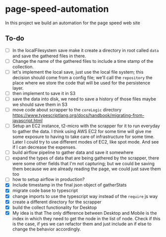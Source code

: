 # page-speed-automation

In this project we build an automation for the page speed web site

## To-do

- [ ] In the localFilesystem save make it create a directory in root called `data`
      and save the gathered files in there.
- [ ] Change the name of the gathered files to include a time stamp of the collection.
- [ ] let's implement the local save, just use the local file system;
      this decision should come from a config file; we'll call the `repository`
      the place where we store the code that will be used for the persistence layer.
- [ ] then implement to save it in S3
- [ ] save the data into disk, we need to save a history of those files maybe we should save them in S3
- [ ] move code about scrapper to the `coreLogic` directory
      https://www.typescriptlang.org/docs/handbook/migrating-from-javascript.html
- [ ] Setup an EC2 instance, t2-micro with the scrapper for it to run everyday to gather the data.
      I think using AWS EC2 for some time will give me some exposure to having to take care of infrastructure
      for some time. Later I could try to use different modes of EC2, like spot mode. And see if I can decrease
      the expenses.
- [ ] build airflow pipeline to gather data and save it somewhere
- [ ] expand the types of data that are being gathered by the scrapper,
      there were some other fields that I'm not capturing; but we could be saving
      them because we are already reading the page, we could just save them too
- [ ] how to setup airflow in production?
- [x] Include timestamp in the final json object of gatherStats
- [x] migrate code base to typescript
- [x] change imports to use the typescript way instead of the `require` js way
- [x] create a different directory for the scrapper
- [x] build the collect functionality for Desktop
- [x] My idea is that The only difference between Desktop and Mobile is
      the index in which they need to get the node in the list of node.
      Check if this is the case, if yes we can refactor them and just include an
      if else to change the behavior accordingly.
